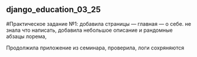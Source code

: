 ## django_education_03_25

#Практическое задание №1:
добавила страницы
— главная
— о себе.
не знала что написать, добавила  небольшое описание и рандомные абзацы лорема,

Продолжила приложение из семинара, проверила, логи сохряняются
